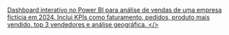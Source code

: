 <a href="https://app.powerbi.com/view?r=eyJrIjoiNjVjOWRhNDEtNTlkYi00ZmUyLWE1MTQtYTU5Y2U1MzFmODgwIiwidCI6ImQwZDY3OThmLWJlODQtNDA3OS05ZjJmLTdlZGM5YTZkYTg2YiJ9"> Dashboard interativo no Power BI para análise de vendas de uma empresa fictícia em 2024. Inclui KPIs como faturamento, pedidos, produto mais vendido, top 3 vendedores e análise geográfica. </>
